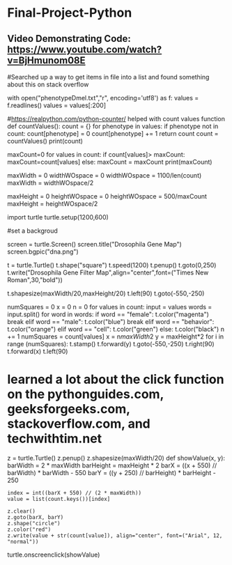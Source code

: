 # Final-Project-Python

## Video Demonstrating Code: https://www.youtube.com/watch?v=BjHmunom08E

#Searched up a way to get items in file into a list and found something about this on stack overflow

with open("phenotypeDmel.txt","r", encoding='utf8') as f:
    values = f.readlines()
    values = values[:200]

#https://realpython.com/python-counter/ helped with count values function 
def countValues():
    count = {}
    for phenotype in values:
        if phenotype not in count:
            count[phenotype] = 0
        count[phenotype] += 1
    return count
count = countValues()
print(count)


maxCount=0
for values in count:
    if count[values]> maxCount:
        maxCount=count[values]
    else:
        maxCount = maxCount
print(maxCount)

maxWidth = 0
widthWOspace = 0
widthWOspace = 1100/len(count)
maxWidth = widthWOspace/2

maxHeight = 0
heightWOspace = 0
heightWOspace = 500/maxCount 
maxHeight = heightWOspace/2

import turtle
turtle.setup(1200,600)

#set a backgroud

screen = turtle.Screen()
screen.title("Drosophila Gene Map")
screen.bgpic("dna.png")

t = turtle.Turtle()
t.shape("square")
t.speed(1200)
t.penup()
t.goto(0,250)
t.write("Drosophila Gene Filter Map",align="center",font=("Times New Roman",30,"bold"))

t.shapesize(maxWidth/20,maxHeight/20)
t.left(90)
t.goto(-550,-250)
   
numSquares = 0
x = 0
n = 0
for values in count:
    input = values 
    words = input.split()
    for word in words:
        if word == "female":
            t.color("magenta")
            break
        elif word == "male":
            t.color("blue")
            break
        elif word == "behavior":
            t.color("orange")
        elif word == "cell":
            t.color("green")
        else:
            t.color("black")
    n += 1
    numSquares = count[values]
    x = n*maxWidth*2
    y = maxHeight*2
    for i in range (numSquares):
        t.stamp()
        t.forward(y)
    t.goto(-550,-250)
    t.right(90)
    t.forward(x)
    t.left(90)

# learned a lot about the click function on the pythonguides.com, geeksforgeeks.com, stackoverflow.com, and techwithtim.net
z = turtle.Turtle()
z.penup()
z.shapesize(maxWidth/20)
def showValue(x, y):
    barWidth = 2 * maxWidth
    barHeight = maxHeight * 2
    barX = ((x + 550) // barWidth) * barWidth - 550
    barY = ((y + 250) // barHeight) * barHeight - 250

    index = int((barX + 550) // (2 * maxWidth))
    value = list(count.keys())[index]

    z.clear()
    z.goto(barX, barY)
    z.shape("circle")
    z.color("red")
    z.write(value + str(count[value]), align="center", font=("Arial", 12, "normal"))
    
turtle.onscreenclick(showValue)
